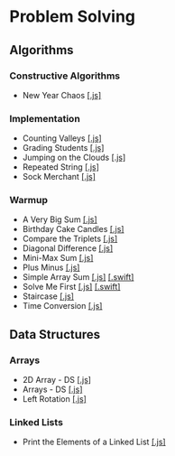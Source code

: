 # Problem Solving

## Algorithms

### Constructive Algorithms

- New Year Chaos [[.js]]()

### Implementation

- Counting Valleys [[.js]]()
- Grading Students [[.js]]()
- Jumping on the Clouds [[.js]]()
- Repeated String [[.js]]()
- Sock Merchant [[.js]]()

### Warmup

- A Very Big Sum [[.js]]()
- Birthday Cake Candles [[.js]]()
- Compare the Triplets [[.js]]()
- Diagonal Difference [[.js]]()
- Mini-Max Sum [[.js]]()
- Plus Minus [[.js]]()
- Simple Array Sum [[.js]]() [[.swift]]()
- Solve Me First [[.js]]() [[.swift]]()
- Staircase [[.js]]()
- Time Conversion [[.js]]()

## Data Structures

### Arrays

- 2D Array - DS [[.js]]()
- Arrays - DS [[.js]]()
- Left Rotation [[.js]]()

### Linked Lists

- Print the Elements of a Linked List [[.js]]()
